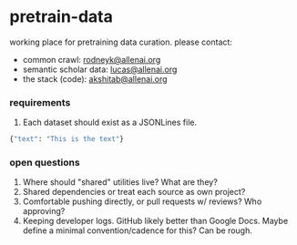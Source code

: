 # pretrain-data

working place for pretraining data curation. please contact:
- common crawl: rodneyk@allenai.org
- semantic scholar data: lucas@allenai.org
- the stack (code): akshitab@allenai.org

### requirements

1. Each dataset should exist as a JSONLines file. 
```python
{"text": "This is the text"}
``` 


### open questions

1. Where should "shared" utilities live? What are they?
2. Shared dependencies or treat each source as own project?
3. Comfortable pushing directly, or pull requests w/ reviews? Who approving?
4. Keeping developer logs. GitHub likely better than Google Docs. Maybe define a minimal convention/cadence for this? Can be rough. 
